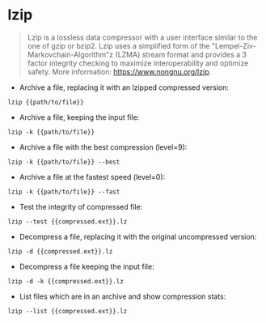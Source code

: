 # lzip

> Lzip is a lossless data compressor with a user interface similar to the one of gzip or bzip2.
> Lzip uses a simplified form of the "Lempel-Ziv-Markovchain-Algorithm"z (LZMA) stream format and provides a 3 factor integrity checking to maximize interoperability and optimize safety.
> More information: <https://www.nongnu.org/lzip>.

- Archive a file, replacing it with an lzipped compressed version:

`lzip {{path/to/file}}`

- Archive a file, keeping the input file:

`lzip -k {{path/to/file}}`

- Archive a file with the best compression (level=9):

`lzip -k {{path/to/file}} --best`

- Archive a file at the fastest speed (level=0): 

`lzip -k {{path/to/file}} --fast`

- Test the integrity of compressed file:

`lzip --test {{compressed.ext}}.lz`

- Decompress a file, replacing it with the original uncompressed version:

`lzip -d {{compressed.ext}}.lz`

- Decompress a file keeping the input file:

`lzip -d -k {{compressed.ext}}.lz`

- List files which are in an archive and show compression stats:

`lzip --list {{compressed.ext}}.lz`
